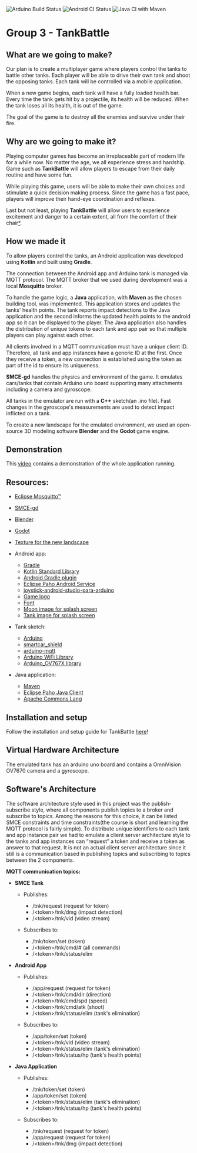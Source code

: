 ![Arduino Build Status](https://github.com/DIT113-V22/group-03/actions/workflows/arduino-build.yml/badge.svg)
![Android CI Status](https://github.com/DIT113-V22/group-03/actions/workflows/android-ci.yml/badge.svg)
![Java CI with Maven](https://github.com/DIT113-V22/group-03/actions/workflows/android-ci.yml/badge.svg)

# Group 3 - TankBattle

## What are we going to make?

Our plan is to create a multiplayer game where players control the tanks to battle other tanks. Each player will be able to drive their own tank and shoot the opposing tanks. Each tank will be controlled via a mobile application.

When a new game begins, each tank will have a fully loaded health bar. Every time the tank gets hit by a projectile, its health will be reduced. When the tank loses all its health, it is out of the game. 

The goal of the game is to destroy all the enemies and survive under their fire.

## Why are we going to make it?

Playing computer games has become an irreplaceable part of modern life for a while now. No matter the age, we all experience stress and hardship. Game such as **TankBattle** will allow players to escape from their daily routine and have some fun. 

While playing this game, users will be able to make their own choices and stimulate a quick decision making process. Since the game has a fast pace, players will improve their hand-eye coordination and reflexes. 

Last but not least, playing **TankBattle** will allow users to experience excitement and danger to a certain extent, all from the comfort of their chair[*](https://gamequitters.com/15-reasons-people-play-video-games/#:~:text=Autonomy%20or%20Independence&text=They%20have%20a%20reason%20to,influence%20or%20direction%20from%20others.).

## How we made it

To allow players control the tanks, an Android application was developed using **Kotlin** and built using **Gradle**.

The connection between the Android app and Arduino tank is managed via MQTT protocol. The MQTT broker that we used during development was a local **Mosquitto** broker.

To handle the game logic, a **Java** application, with **Maven** as the chosen building tool, was implemented. This application stores and updates the tanks' health points. The tank reports impact detections to the Java application and the second informs the updated health points to the android app so it can be displayed to the player. The Java application also handles the distribution of unique tokens to each tank and app pair so that multiple players can play against each other.

All clients involved in a MQTT communication must have a unique client ID. Therefore, all tank and app instances have a generic ID at the first. Once they receive a token, a new connection is established using the token as part of the id to ensure its uniqueness.

**SMCE-gd** handles the physics and environment of the game. It emulates cars/tanks that contain Arduino uno board supporting many attachments including a camera and gyroscope.

All tanks in the emulator are run with a **C++** sketch(an .ino file). Fast changes in the gyroscope's measurements are used to detect impact inflicted on a tank.

To create a new landscape for the emulated environment, we used an open-source 3D modeling software **Blender** and the **Godot** game engine.

## Demonstration

This [video](https://youtu.be/fK3lWxg_zFw) contains a demonstration of the whole application running.


## Resources:
* [Eclipse Mosquitto™](https://mosquitto.org/)
* [SMCE-gd](https://github.com/ItJustWorksTM/smce-gd)
* [Blender](https://www.blender.org/) 
* [Godot](https://godotengine.org/)
* [Texture for the new landscape](https://ambientcg.com/view?id=Rock017)

* Android app: 
    * [Gradle](https://gradle.org/)
    * [Kotlin Standard Library](https://kotlinlang.org/api/latest/jvm/stdlib/)
    * [Android Gradle plugin](https://developer.android.com/reference/tools/gradle-api)
    * [Eclipse Paho Android Service](https://www.eclipse.org/paho/index.php?page=clients/android/index.php)
    * [joystick-android-studio-para-arduino](https://github.com/jose-jhr/joystick-android-studio-para-arduino)
    * [Game logo](http://www.freelogodesign.org)
    * [Font](https://www.fontget.com/font/tudor-victors/)
    * [Moon image for splash screen](https://earthsky.org/earthsky-community-photos/entry/43930/)
    * [Tank image for splash screen](http://favpng.com/png_view/tank-tank-download-icon-png/8yar3Bvc)

* Tank sketch:
    * [Arduino](https://www.arduino.cc/reference/en/)
    * [smartcar_shield](https://github.com/platisd/smartcar_shield)
    * [arduino-mqtt](https://github.com/256dpi/arduino-mqtt)
    * [Arduino WiFi Library](https://www.arduino.cc/reference/en/libraries/wifi/)
    * [Arduino_OV767X library](https://www.arduino.cc/reference/en/libraries/arduino_ov767x/)

* Java application:
    * [Maven](https://maven.apache.org/)
    * [Eclipse Paho Java Client](https://www.eclipse.org/paho/index.php?page=clients/java/index.php)
    * [Apache Commons Lang](https://commons.apache.org/proper/commons-lang/)


## Installation and setup

Follow the installation and setup guide for TankBattle [here](https://github.com/DIT113-V22/group-03/wiki/Installation-and-setup)!


## Virtual Hardware Architecture

The emulated tank has an arduino uno board and contains a OmniVision OV7670 camera and a gyroscope.  


## Software's Architecture

The software architecture style used in this project was the publish-subscribe style, where all components publish topics to a broker and subscribe to topics. Among the reasons for this choice, it can be listed SMCE constraints and time constraints(the course is short and learning the MQTT protocol is fairly simple). To distribute unique identifiers to each tank and app instance pair we had to emulate a client server architecture style to the tanks and app instances can “request” a token and receive a token as answer to that request. It is not an actual client server architecture since it still is a communication based in publishing topics and subscribing to topics between the 2 components. 

**MQTT communication topics:**

- **SMCE Tank**
    - Publishes: 
        - /tnk/request (request for token)
        - /\<token>/tnk/dmg (impact detection)
        - /\<token>/tnk/vid (video stream)
    
    - Subscribes to:
        - /tnk/token/set (token)
        - /\<token>/tnk/cmd/# (all commands)
        - /\<token>/tnk/status/elim

- **Android App** 
    - Publishes:
        - /app/request (request for token)
        - /\<token>/tnk/cmd/dir (direction)
        - /\<token>/tnk/cmd/spd (speed)
        - /\<token>/tnk/cmd/atk (shoot)
        - /\<token>/tnk/status/elim (tank's elimination)

    - Subscribes to:
        - /app/token/set (token)
        - /\<token>/tnk/vid (video stream)
        - /\<token>/tnk/status/elim (tank's elimination)
        - /\<token>/tnk/status/hp (tank's health points)

- **Java Application** 
    - Publishes: 
        - /tnk/token/set (token)
        - /app/token/set (token)
        - /\<token>/tnk/status/elim (tank's elimination)
        - /\<token>/tnk/status/hp (tank's health points)

    - Subscribes to: 
        - /tnk/request (request for token)
        - /app/request (request for token)
        - /\<token>/tnk/dmg (impact detection)

